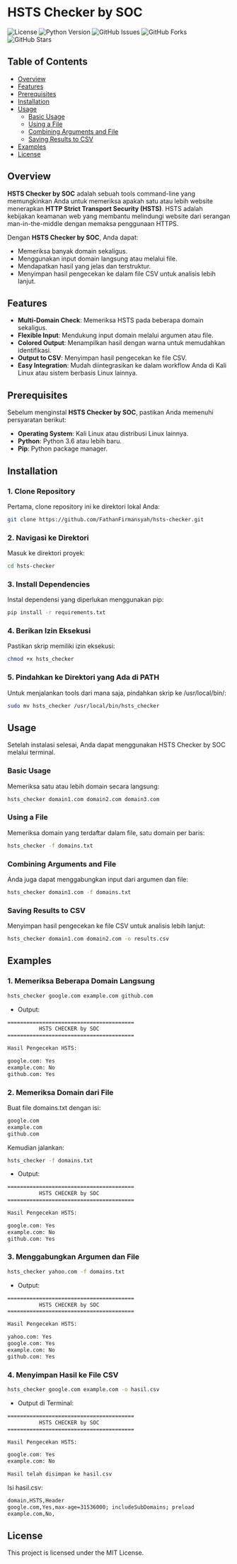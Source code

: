 # HSTS Checker by SOC

![License](https://img.shields.io/badge/license-MIT-blue.svg)
![Python Version](https://img.shields.io/badge/python-3.6%2B-blue.svg)
![GitHub Issues](https://img.shields.io/github/issues/FathanFirmansyah/hsts-checker)
![GitHub Forks](https://img.shields.io/github/forks/FathanFirmansyah/hsts-checker)
![GitHub Stars](https://img.shields.io/github/stars/FathanFirmansyah/hsts-checker)

## Table of Contents

- [Overview](#overview)
- [Features](#features)
- [Prerequisites](#prerequisites)
- [Installation](#installation)
- [Usage](#usage)
  - [Basic Usage](#basic-usage)
  - [Using a File](#using-a-file)
  - [Combining Arguments and File](#combining-arguments-and-file)
  - [Saving Results to CSV](#saving-results-to-csv)
- [Examples](#examples)
- [License](#license)

## Overview

**HSTS Checker by SOC** adalah sebuah tools command-line yang memungkinkan Anda untuk memeriksa apakah satu atau lebih website menerapkan **HTTP Strict Transport Security (HSTS)**. HSTS adalah kebijakan keamanan web yang membantu melindungi website dari serangan man-in-the-middle dengan memaksa penggunaan HTTPS.

Dengan **HSTS Checker by SOC**, Anda dapat:

- Memeriksa banyak domain sekaligus.
- Menggunakan input domain langsung atau melalui file.
- Mendapatkan hasil yang jelas dan terstruktur.
- Menyimpan hasil pengecekan ke dalam file CSV untuk analisis lebih lanjut.

## Features

- **Multi-Domain Check**: Memeriksa HSTS pada beberapa domain sekaligus.
- **Flexible Input**: Mendukung input domain melalui argumen atau file.
- **Colored Output**: Menampilkan hasil dengan warna untuk memudahkan identifikasi.
- **Output to CSV**: Menyimpan hasil pengecekan ke file CSV.
- **Easy Integration**: Mudah diintegrasikan ke dalam workflow Anda di Kali Linux atau sistem berbasis Linux lainnya.

## Prerequisites

Sebelum menginstal **HSTS Checker by SOC**, pastikan Anda memenuhi persyaratan berikut:

- **Operating System**: Kali Linux atau distribusi Linux lainnya.
- **Python**: Python 3.6 atau lebih baru.
- **Pip**: Python package manager.

## Installation

### 1. Clone Repository

Pertama, clone repository ini ke direktori lokal Anda:

```bash
git clone https://github.com/FathanFirmansyah/hsts-checker.git
```

### 2. Navigasi ke Direktori

Masuk ke direktori proyek:

```bash
cd hsts-checker
```

### 3. Install Dependencies

Instal dependensi yang diperlukan menggunakan pip:

```bash
pip install -r requirements.txt
```

### 4. Berikan Izin Eksekusi

Pastikan skrip memiliki izin eksekusi:

```bash
chmod +x hsts_checker
```

### 5. Pindahkan ke Direktori yang Ada di PATH

Untuk menjalankan tools dari mana saja, pindahkan skrip ke /usr/local/bin/:

```bash
sudo mv hsts_checker /usr/local/bin/hsts_checker
```

## Usage

Setelah instalasi selesai, Anda dapat menggunakan HSTS Checker by SOC melalui terminal.

### Basic Usage

Memeriksa satu atau lebih domain secara langsung:

```bash
hsts_checker domain1.com domain2.com domain3.com
```

### Using a File

Memeriksa domain yang terdaftar dalam file, satu domain per baris:

```bash
hsts_checker -f domains.txt
```

### Combining Arguments and File

Anda juga dapat menggabungkan input dari argumen dan file:

```bash
hsts_checker domain1.com -f domains.txt
```

### Saving Results to CSV

Menyimpan hasil pengecekan ke file CSV untuk analisis lebih lanjut:

```bash
hsts_checker domain1.com domain2.com -o results.csv
```

## Examples

### 1. Memeriksa Beberapa Domain Langsung

```bash
hsts_checker google.com example.com github.com
```

- Output:

```bash
========================================
          HSTS CHECKER by SOC
========================================

Hasil Pengecekan HSTS:

google.com: Yes
example.com: No
github.com: Yes
```

### 2. Memeriksa Domain dari File

Buat file domains.txt dengan isi:

```bash
google.com
example.com
github.com
```

Kemudian jalankan:

```bash
hsts_checker -f domains.txt
```

- Output:

```bash
========================================
          HSTS CHECKER by SOC
========================================

Hasil Pengecekan HSTS:

google.com: Yes
example.com: No
github.com: Yes
```

### 3. Menggabungkan Argumen dan File

```bash
hsts_checker yahoo.com -f domains.txt
```

- Output:
```bash
========================================
          HSTS CHECKER by SOC
========================================

Hasil Pengecekan HSTS:

yahoo.com: Yes
google.com: Yes
example.com: No
github.com: Yes
```

### 4. Menyimpan Hasil ke File CSV
```bash
hsts_checker google.com example.com -o hasil.csv
```
- Output di Terminal:

```bash
========================================
          HSTS CHECKER by SOC
========================================

Hasil Pengecekan HSTS:

google.com: Yes
example.com: No

Hasil telah disimpan ke hasil.csv
```

Isi hasil.csv:

```bash
domain,HSTS,Header
google.com,Yes,max-age=31536000; includeSubDomains; preload
example.com,No,
```

## License

This project is licensed under the MIT License.

